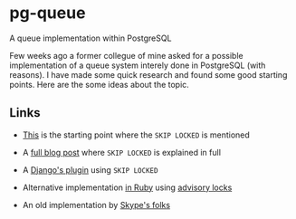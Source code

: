 # pg-queue

A queue implementation within PostgreSQL

Few weeks ago a former collegue of mine asked for a possible implementation of a
queue system interely done in PostgreSQL (with reasons). I have made some quick
research and found some good starting points. Here are the some ideas about the
topic.

## Links

 - [This](https://gist.github.com/chanks/7585810) is the starting point where
   the `SKIP LOCKED` is mentioned

 - A [full blog
   post](https://www.2ndquadrant.com/en/blog/what-is-select-skip-locked-for-in-postgresql-9-5/)
   where `SKIP LOCKED` is explained in full

 - A [Django's plugin](https://github.com/SweetProcess/django-pg-queue) using
   `SKIP LOCKED`

 - Alternative implementation [in Ruby](https://github.com/que-rb/que) using [advisory
   locks](https://www.postgresql.org/docs/current/explicit-locking.html#ADVISORY-LOCKS)

 - An old implementation by [Skype's
   folks](https://wiki.postgresql.org/wiki/PGQ_Tutorial)

